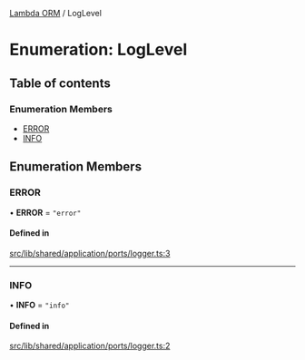 [Lambda ORM](../README.md) / LogLevel

# Enumeration: LogLevel

## Table of contents

### Enumeration Members

- [ERROR](LogLevel.md#error)
- [INFO](LogLevel.md#info)

## Enumeration Members

### ERROR

• **ERROR** = ``"error"``

#### Defined in

[src/lib/shared/application/ports/logger.ts:3](https://github.com/lambda-orm/lambdaorm-base/blob/c2d8aab1390cea00bb604cb5f468fe612a44ac65/src/lib/shared/application/ports/logger.ts#L3)

___

### INFO

• **INFO** = ``"info"``

#### Defined in

[src/lib/shared/application/ports/logger.ts:2](https://github.com/lambda-orm/lambdaorm-base/blob/c2d8aab1390cea00bb604cb5f468fe612a44ac65/src/lib/shared/application/ports/logger.ts#L2)
